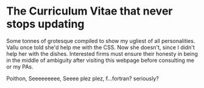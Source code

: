 # The Curriculum Vitae that never stops updating
Some tonnes of grotesque compiled to show my ugliest of all personalities. 
Vallu once told she'd help me with the CSS. Now she doesn't, since I didn't help her with the dishes. Interested firms must ensure their honesty in being in the middle of ambiguity after visiting this webpage before consulting me or my PAs. 

Poithon, Seeeeeeeee, Seeee plez plez, f...fortran? seriously? 
